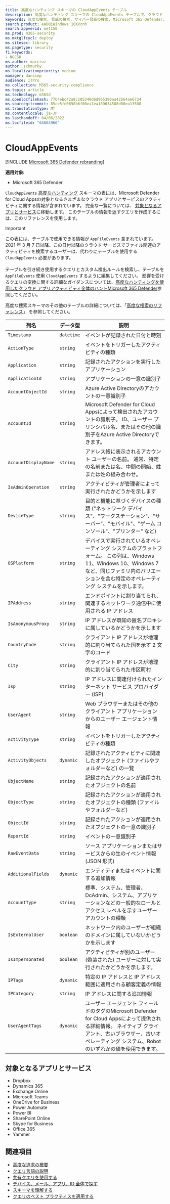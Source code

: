 ```yaml
---
title: 高度なハンティング スキーマの CloudAppEvents テーブル
description: 高度なハンティング スキーマの CloudAppEvents テーブルで、クラウド アプリとサービスからのイベントについて説明します
keywords: 高度な捜索, 脅威の捜索, サイバー脅威の捜索, Microsoft 365 Defender, microsoft 365, m365, 検索, クエリ, テレメトリ, スキーマ参照, kusto, テーブル, 列, データ型, 説明, CloudAppEvents, Defender for Cloud Apps
search.product: eADQiWindows 10XVcnh
search.appverid: met150
ms.prod: m365-security
ms.mktglfcycl: deploy
ms.sitesec: library
ms.pagetype: security
f1.keywords:
- NOCSH
ms.author: maccruz
author: schmurky
ms.localizationpriority: medium
manager: dansimp
audience: ITPro
ms.collection: M365-security-compliance
ms.topic: article
ms.technology: m365d
ms.openlocfilehash: 77b4ebd42a8c105340d6d965380aa42b64ae6734
ms.sourcegitcommit: 85ce5fd0698b6f00ea1ea189634588d00ea13508
ms.translationtype: MT
ms.contentlocale: ja-JP
ms.lasthandoff: 04/06/2022
ms.locfileid: "64664966"
---
```

# <a name="cloudappevents"></a>CloudAppEvents

[!INCLUDE [Microsoft 365 Defender rebranding](../includes/microsoft-defender.md)]

**適用対象:**
- Microsoft 365 Defender

`CloudAppEvents` [高度なハンティング](advanced-hunting-overview.md) スキーマの表には、Microsoft Defender for Cloud Appsの対象となるさまざまなクラウド アプリとサービスのアクティビティに関する情報が含まれています。 完全な一覧については、 [対象となるアプリとサービス](#apps-and-services-covered)に移動します。 このテーブルの情報を返すクエリを作成するには、このリファレンスを使用します。

> [!IMPORTANT]
> この表には、テーブルで使用できる情報が `AppFileEvents` 含まれています。 2021 年 3 月 7 日以降、この日付以降のクラウド サービスでファイル関連のアクティビティを検索するユーザーは、代わりにテーブルを使用する `CloudAppEvents` 必要があります。 <br><br>テーブルを引き続き使用するクエリとカスタム検出ルールを検索し、テーブルを `AppFileEvents` 使用 `CloudAppEvents` するように編集してください。 影響を受けるクエリの変換に関する詳細なガイダンスについては、[高度なハンティングを使用したクラウド アプリアクティビティ全体のハントMicrosoft 365 Defender](https://techcommunity.microsoft.com/t5/microsoft-365-defender/hunt-across-cloud-app-activities-with-microsoft-365-defender/ba-p/1893857)参照してください。

高度な捜索スキーマのその他のテーブルの詳細については、「[高度な捜索のリファレンス](advanced-hunting-schema-tables.md)」 を参照してください。

| 列名 | データ型 | 説明 |
|-------------|-----------|-------------|
| `Timestamp` | `datetime` | イベントが記録された日付と時刻 |
| `ActionType` | `string` | イベントをトリガーしたアクティビティの種類 |
| `Application` | `string` | 記録されたアクションを実行したアプリケーション |
| `ApplicationId` | `string` | アプリケーションの一意の識別子 |
| `AccountObjectId` | `string` | Azure Active Directoryのアカウントの一意識別子 |
| `AccountId` | `string` | Microsoft Defender for Cloud Appsによって検出されたアカウントの識別子。 ID、ユーザー プリンシパル名、またはその他の識別子をAzure Active Directoryできます。 |
| `AccountDisplayName` | `string` | アドレス帳に表示されるアカウント ユーザーの名前。 通常、特定の名前または名、中間の開始、姓または姓の組み合わせ。 |
| `IsAdminOperation` | `string` | アクティビティが管理者によって実行されたかどうかを示します |
| `DeviceType` | `string` | 目的と機能に基づくデバイスの種類 ("ネットワーク デバイス"、"ワークステーション"、"サーバー"、"モバイル"、"ゲーム コンソール"、"プリンター" など) |
| `OSPlatform` | `string` | デバイスで実行されているオペレーティング システムのプラットフォーム。 この列は、Windows 11、Windows 10、Windows 7 など、同じファミリ内のバリエーションを含む特定のオペレーティング システムを示します。 |
| `IPAddress` | `string` | エンドポイントに割り当てられ、関連するネットワーク通信中に使用される IP アドレス |
| `IsAnonymousProxy` | `string` | IP アドレスが既知の匿名プロキシに属しているかどうかを示します |
| `CountryCode` | `string` | クライアント IP アドレスが地理的に割り当てられた国を示す 2 文字のコード |
| `City` | `string` | クライアント IP アドレスが地理的に割り当てられた市区町村 |
| `Isp` | `string` | IP アドレスに関連付けられたインターネット サービス プロバイダー (ISP) |
| `UserAgent` | `string` | Web ブラウザーまたはその他のクライアント アプリケーションからのユーザー エージェント情報 |
| `ActivityType` | `string` | イベントをトリガーしたアクティビティの種類 |
| `ActivityObjects` | `dynamic` | 記録されたアクティビティに関連したオブジェクト (ファイルやフォルダーなど) の一覧 |
| `ObjectName` | `string` | 記録されたアクションが適用されたオブジェクトの名前 |
| `ObjectType` | `string` | 記録されたアクションが適用されたオブジェクトの種類 (ファイルやフォルダーなど) |
| `ObjectId` | `string` | 記録されたアクションが適用されたオブジェクトの一意の識別子 |
| `ReportId` | `string` | イベントの一意識別子 |
| `RawEventData` | `string` | ソース アプリケーションまたはサービスからの生のイベント情報 (JSON 形式) |
| `AdditionalFields` | `dynamic` | エンティティまたはイベントに関する追加情報 |
| `AccountType` | `string` | 標準、システム、管理者、DcAdmin、システム、アプリケーションなどの一般的なロールとアクセス レベルを示すユーザー アカウントの種類 |
| `IsExternalUser` | `boolean` | ネットワーク内のユーザーが組織のドメインに属していないかどうかを示します |
| `IsImpersonated` | `boolean` | アクティビティが別のユーザー (偽装された) ユーザーに対して実行されたかどうかを示します。 |
| `IPTags` | `dynamic` | 特定の IP アドレスと IP アドレス範囲に適用される顧客定義の情報 |
| `IPCategory` | `string` | IP アドレスに関する追加情報 |
| `UserAgentTags` | `dynamic` | ユーザー エージェント フィールドのタグのMicrosoft Defender for Cloud Appsによって提供される詳細情報。 ネイティブ クライアント、古いブラウザー、古いオペレーティング システム、Robot のいずれかの値を使用できます。 |

## <a name="apps-and-services-covered"></a>対象となるアプリとサービス

- Dropbox
- Dynamics 365
- Exchange Online
- Microsoft Teams
- OneDrive for Business
- Power Automate
- Power BI
- SharePoint Online
- Skype for Business
- Office 365
- Yammer

## <a name="related-topics"></a>関連項目

- [高度な追求の概要](advanced-hunting-overview.md)
- [クエリ言語の説明](advanced-hunting-query-language.md)
- [共有クエリを使用する](advanced-hunting-shared-queries.md)
- [デバイス、メール、アプリ、ID 全体で探す](advanced-hunting-query-emails-devices.md)
- [スキーマを理解する](advanced-hunting-schema-tables.md)
- [クエリのベスト プラクティスを適用する](advanced-hunting-best-practices.md)
